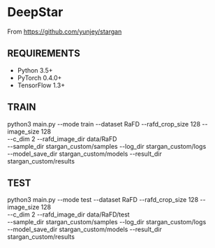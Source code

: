 # DeepStar
From https://github.com/yunjey/stargan

## REQUIREMENTS
- Python 3.5+
- PyTorch 0.4.0+
- TensorFlow 1.3+

## TRAIN
python3 main.py --mode train --dataset RaFD --rafd_crop_size 128 --image_size 128 \
                 --c_dim 2 --rafd_image_dir data/RaFD \
                 --sample_dir stargan_custom/samples --log_dir stargan_custom/logs \
                 --model_save_dir stargan_custom/models --result_dir stargan_custom/results

## TEST
python3 main.py --mode test --dataset RaFD --rafd_crop_size 128 --image_size 128 \
                 --c_dim 2 --rafd_image_dir data/RaFD/test \
                 --sample_dir stargan_custom/samples --log_dir stargan_custom/logs \
                 --model_save_dir stargan_custom/models --result_dir stargan_custom/results
